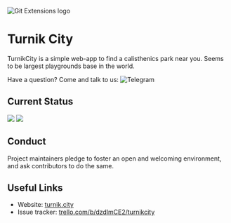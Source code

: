 ![Git Extensions logo](https://turnikcity.blob.core.windows.net/logo/logo-80.svg)
# Turnik City

TurnikCity is a simple web-app to find a calisthenics park near you.
Seems to be largest playgrounds base in the world.

Have a question? Come and talk to us:
<img src="https://img.shields.io/badge/-Telegram-0088cc?style=flat-square&logo=telegram" alt="Telegram">

## Current Status

<a href="#backers" alt="sponsors on Open Collective"><img src="https://opencollective.com/gitextensions/backers/badge.svg" /></a> <a href="#sponsors" alt="Sponsors on Open Collective"><img src="https://opencollective.com/gitextensions/sponsors/badge.svg" /></a>

## Conduct

Project maintainers pledge to foster an open and welcoming environment, and ask contributors to do the same.

## Useful Links

* Website: [turnik.city](https://turnik.city)
* Issue tracker: [trello.com/b/dzdlmCE2/turnikcity](https://trello.com/b/dzdlmCE2/turnikcity)
